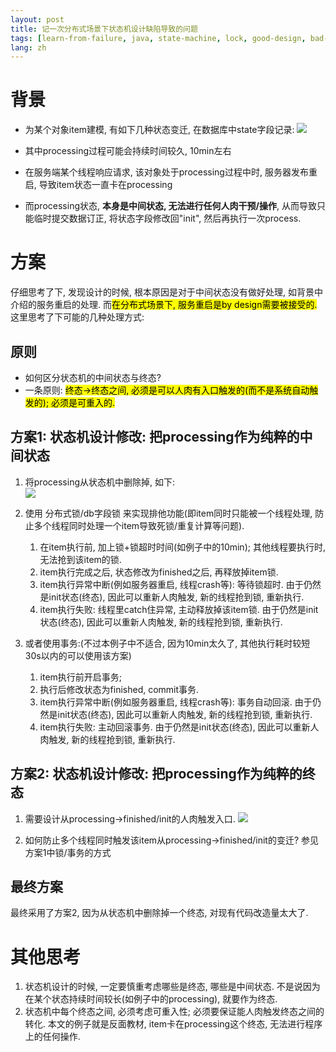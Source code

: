 ```yaml
---
layout: post
title: 记一次分布式场景下状态机设计缺陷导致的问题
tags: [learn-from-failure, java, state-machine, lock, good-design, bad-design]
lang: zh
---
```


# 背景
- 为某个对象item建模, 有如下几种状态变迁, 在数据库中state字段记录:
![](https://davywalker-bucket.oss-cn-shanghai.aliyuncs.com/img/202207072308671.png)

- 其中processing过程可能会持续时间较久, 10min左右
- 在服务端某个线程响应请求, 该对象处于processing过程中时, 服务器发布重启, 导致item状态一直卡在processing 
- 而processing状态, **本身是中间状态, 无法进行任何人肉干预/操作**, 从而导致只能临时提交数据订正, 将状态字段修改回"init", 然后再执行一次process.   


# 方案
仔细思考了下, 发现设计的时候, 根本原因是对于中间状态没有做好处理, 如背景中介绍的服务重启的处理. 
而<mark>在分布式场景下, 服务重启是by design需要被接受的.</mark> 
这里思考了下可能的几种处理方式:

## 原则
- 如何区分状态机的中间状态与终态? 
- 一条原则: <mark>终态->终态之间, 必须是可以人肉有入口触发的(而不是系统自动触发的); 必须是可重入的.</mark>

## 方案1: 状态机设计修改: 把processing作为纯粹的中间状态
1. 将processing从状态机中删除掉, 如下: <br/>
![](https://davywalker-bucket.oss-cn-shanghai.aliyuncs.com/img/202207072351350.png)

4. 使用 分布式锁/db字段锁 来实现排他功能(即item同时只能被一个线程处理, 防止多个线程同时处理一个item导致死锁/重复计算等问题).
   1. 在item执行前, 加上锁+锁超时时间(如例子中的10min); 其他线程要执行时, 无法抢到该item的锁. 
   2. item执行完成之后, 状态修改为finished之后, 再释放掉item锁.
   3. item执行异常中断(例如服务器重启, 线程crash等): 等待锁超时. 由于仍然是init状态(终态), 因此可以重新人肉触发, 新的线程抢到锁, 重新执行.
   4. item执行失败: 线程里catch住异常, 主动释放掉该item锁. 由于仍然是init状态(终态), 因此可以重新人肉触发, 新的线程抢到锁, 重新执行.
5. 或者使用事务:(不过本例子中不适合, 因为10min太久了, 其他执行耗时较短30s以内的可以使用该方案)  
   1. item执行前开启事务;
   2. 执行后修改状态为finished, commit事务.
   3. item执行异常中断(例如服务器重启, 线程crash等): 事务自动回滚. 由于仍然是init状态(终态), 因此可以重新人肉触发, 新的线程抢到锁, 重新执行.
   4. item执行失败: 主动回滚事务. 由于仍然是init状态(终态), 因此可以重新人肉触发, 新的线程抢到锁, 重新执行.

## 方案2: 状态机设计修改: 把processing作为纯粹的终态
1. 需要设计从processing->finished/init的人肉触发入口.
   ![](https://davywalker-bucket.oss-cn-shanghai.aliyuncs.com/img/202207072354738.png)

2. 如何防止多个线程同时触发该item从processing->finished/init的变迁? 参见方案1中锁/事务的方式

## 最终方案
最终采用了方案2, 因为从状态机中删除掉一个终态, 对现有代码改造量太大了.

# 其他思考 
1. 状态机设计的时候, 一定要慎重考虑哪些是终态, 哪些是中间状态. 不是说因为在某个状态持续时间较长(如例子中的processing), 就要作为终态. 
2. 状态机中每个终态之间, 必须考虑可重入性; 必须要保证能人肉触发终态之间的转化. 本文的例子就是反面教材, item卡在processing这个终态, 无法进行程序上的任何操作.


